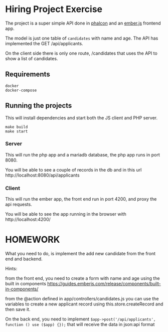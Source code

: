 Hiring Project Exercise
=======================

The project is a super simple API done in [phalcon](https://phalcon.io/en-us)
and an [ember.js](https://emberjs.com/) frontend app.

The model is just one table of `candidates` with name and age.
The API has implemented the GET /api/applicants.

On the client side there is only one route, /candidates
that uses the API to show a list of candidates.

## Requirements
```
docker
docker-compose
```
## Running the projects

This will install dependencies and start both the JS client and PHP server.
```
make build
make start
```

### Server

This will run the php app and a mariadb database, the php app runs in port 8080.

You will be able to see a couple of records in the db and in this url http://localhost:8080/api/applicants

### Client

This will run the ember app, the front end run in port 4200, and proxy the api requests.

You will be able to see the app running in the browser with http://localhost:4200/

# HOMEWORK

What you need to do, is implement the add new candidate from the front end and backend.

Hints:

from the front end, you need to create a form with name and age using the built in components
https://guides.emberjs.com/release/components/built-in-components/

from the @action defined in app/controllers/candidates.js you can use the variables to create
a new applicant record using this.store.createRecord and then save it.

On the back end, you need to implement `$app->post('/api/applicants', function () use ($app) {});` that will receive the data
in json:api format 
